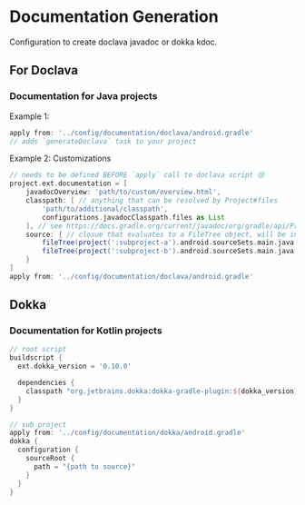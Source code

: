 # Documentation Generation

Configuration to create doclava javadoc or dokka kdoc.

## For Doclava
### Documentation for Java projects

Example 1:

```groovy
apply from: '../config/documentation/doclava/android.gradle'
// adds `generateDoclava` task to your project
```

Example 2: Customizations

```groovy
// needs to be defined BEFORE `apply` call to doclava script 😢
project.ext.documentation = [
    javadocOverview: 'path/to/custom/overview.html',
    classpath: [ // anything that can be resolved by Project#files
        'path/to/additional/classpath', 
        configurations.javadocClasspath.files as List
    ], // see https://docs.gradle.org/current/javadoc/org/gradle/api/Project.html#files-java.lang.Object...-
    source: { // closue that evaluates to a FileTree object, will be invoked after the project is evaluated, with no arguments
        fileTree(project(':subproject-a').android.sourceSets.main.java.srcDirs[0]) + 
        fileTree(project(':subproject-b').android.sourceSets.main.java.srcDirs[0])
    }
]
apply from: '../config/documentation/doclava/android.gradle'
```

## Dokka

### Documentation for Kotlin projects
```groovy
// root script
buildscript {
  ext.dokka_version = '0.10.0'

  dependencies {
    classpath "org.jetbrains.dokka:dokka-gradle-plugin:${dokka_version}"
  }
}

// sub project
apply from: '../config/documentation/dokka/android.gradle'
dokka {
  configuration {
    sourceRoot {
      path = "{path to source}"
    }
  }
}
```

